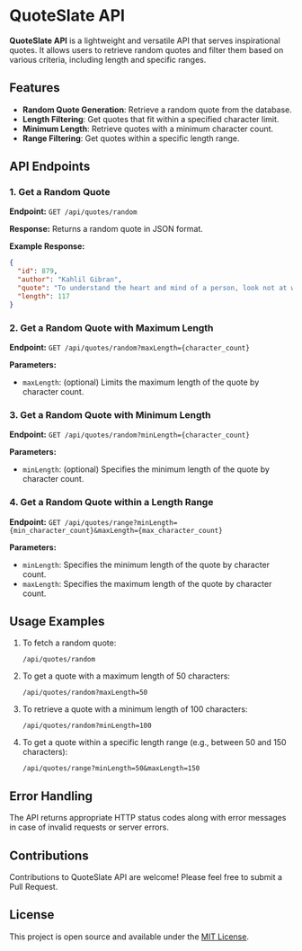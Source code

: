 # QuoteSlate API

**QuoteSlate API** is a lightweight and versatile API that serves inspirational quotes. It allows users to retrieve random quotes and filter them based on various criteria, including length and specific ranges.

## Features

- **Random Quote Generation**: Retrieve a random quote from the database.
- **Length Filtering**: Get quotes that fit within a specified character limit.
- **Minimum Length**: Retrieve quotes with a minimum character count.
- **Range Filtering**: Get quotes within a specific length range.

## API Endpoints

### 1. Get a Random Quote

**Endpoint:** 
  `GET /api/quotes/random`

**Response:** 
  Returns a random quote in JSON format.

**Example Response:**
```json
{
  "id": 879,
  "author": "Kahlil Gibran",
  "quote": "To understand the heart and mind of a person, look not at what he has already achieved, but at what he aspires to do.",
  "length": 117
}
```

### 2. Get a Random Quote with Maximum Length

**Endpoint:** 
  `GET /api/quotes/random?maxLength={character_count}`

**Parameters:**
- `maxLength`: (optional) Limits the maximum length of the quote by character count.

### 3. Get a Random Quote with Minimum Length

**Endpoint:** 
  `GET /api/quotes/random?minLength={character_count}`

**Parameters:**
- `minLength`: (optional) Specifies the minimum length of the quote by character count.

### 4. Get a Random Quote within a Length Range

**Endpoint:** 
  `GET /api/quotes/range?minLength={min_character_count}&maxLength={max_character_count}`

**Parameters:**
- `minLength`: Specifies the minimum length of the quote by character count.
- `maxLength`: Specifies the maximum length of the quote by character count.

## Usage Examples

1. To fetch a random quote:
   ```
   /api/quotes/random
   ```

2. To get a quote with a maximum length of 50 characters:
   ```
   /api/quotes/random?maxLength=50
   ```

3. To retrieve a quote with a minimum length of 100 characters:
   ```
   /api/quotes/random?minLength=100
   ```

4. To get a quote within a specific length range (e.g., between 50 and 150 characters):
   ```
   /api/quotes/range?minLength=50&maxLength=150
   ```

## Error Handling

The API returns appropriate HTTP status codes along with error messages in case of invalid requests or server errors.

## Contributions

Contributions to QuoteSlate API are welcome! Please feel free to submit a Pull Request.

## License

This project is open source and available under the [MIT License](LICENSE).
